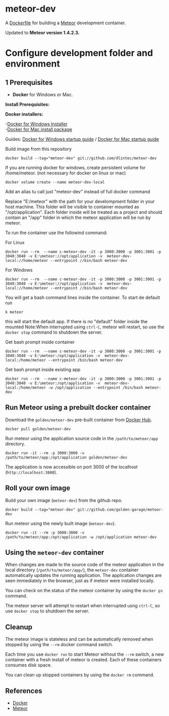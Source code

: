 meteor-dev
==========




A [Dockerfile](http://docs.docker.io/en/latest/reference/builder/) for building a [Meteor](http://www.meteor.com)
development container.

Updated to **Meteor version 1.4.2.3.**


Configure development folder and environment
==================================================

1 Prerequisites
------------------
- **Docker** for Windows or Mac. 

**Install Prerequisites:**

**Docker installers:** 

-[Docker for Windows Installer](https://download.docker.com/win/stable/InstallDocker.msi)  
-[Docker for Mac install package](https://download.docker.com/mac/stable/Docker.dmg)

Guides: [Docker for Windows startup guide](https://docs.docker.com/docker-for-windows/) /  [Docker for Mac startup guide](https://docs.docker.com/docker-for-mac/)


Build image from this repository

    docker build --tag="meteor-dev" git://github.com/dlintec/meteor-dev
    
If you are running docker for windows, create persistent volume for /home/meteor. (not necessary for docker on linux or mac)

    docker volume create --name meteor-dev-local

Add an alias tu call just "meteor-dev" instead of full docker command

Replace "E:/meteor" with the path for your develompment folder in your host machine. This folder will be visible to container mounted as "/opt/application". Each folder inside will be treated as a project and should contain an "/app" folder in which the meteor application will be run by meteor.

To run the container use the followind command:

For Linux

    docker run --rm  --name c-meteor-dev -it -p 3000:3000 -p 3001:3001 -p 3040:3040 -v E:\meteor://opt/application -v  meteor-dev-local://home/meteor --entrypoint //bin/bash meteor-dev
    
For Windows

    docker run --rm  --name c-meteor-dev -it -p 3000:3000 -p 3001:3001 -p 3040:3040 -v E:\meteor://opt/application -v  meteor-dev-local://home/meteor --entrypoint //bin/bash meteor-dev


You will get a bash command lines inside the container. To start de default run

    k meteor
    
this will start the default app. If there is no "default" folder inside the mounted
Note:When interrupted using `ctrl-C`, meteor will restart, so use the `docker stop` command to shutdown the server.


Get bash prompt inside container

    docker run --rm  --name c-meteor-dev -it -p 3000:3000 -p 3001:3001 -p 3040:3040 -v E:\meteor:/opt/application -v  meteor-dev-local:/home/meteor --entrypoint /bin/bash meteor-dev 

Get bash prompt inside existing app

    docker run --rm  --name c-meteor-dev -it -p 3000:3000 -p 3001:3001 -p 3040:3040 -v E:\meteor:/opt/application -v  meteor-dev-local:/home/meteor -w /opt/application --entrypoint /bin/bash meteor-dev 


Run Meteor using a prebuilt docker container
--------------------------------------------

Download the `golden/meteor-dev` pre-built container from [Docker Hub](http://hub.docker.com).

    docker pull golden/meteor-dev


Run meteor using the application source code in the `/path/to/meteor/app` directory.

    docker run -it --rm -p 3000:3000 -v /path/to/meteor/app:/opt/application golden/meteor-dev


The application is now accessible on port 3000 of the localhost (`http://localhost:3000`).



Roll your own image
-------------------

Build your own image (`meteor-dev`) from the github repo.

    docker build --tag="meteor-dev" git://github.com/golden-garage/meteor-dev
    

Run meteor using the newly built image (`meteor-dev`).

    docker run -it --rm -p 3000:3000 -v /path/to/meteor/app:/opt/application -w /opt/application meteor-dev



Using the `meteor-dev` container
--------------------------------

When changes are made to the source code of the meteor application in the local directory (`/path/to/meteor/app/`), the
`meteor-dev` container automatically updates the running application. The application changes are seen immediately in
the browser, just as if meteor were installed locally.

You can check on the status of the meteor container by using the `docker ps` command.

The meteor server will attempt to restart when interrupted usng `ctrl-C`, so use `docker stop` to shutdown the server.



Cleanup
-------

The meteor image is stateless and can be automatically removed when stopped by using the `--rm` docker command switch.

Each time you use `docker run` to start Meteor without the `--rm` switch, a new container with a fresh install of
meteor is created. Each of these containers consumes disk space.

You can clean up stopped containers by using the `docker rm` command.



References
----------

- [Docker](http://docker.io)
- [Meteor](http://meteor.com)
